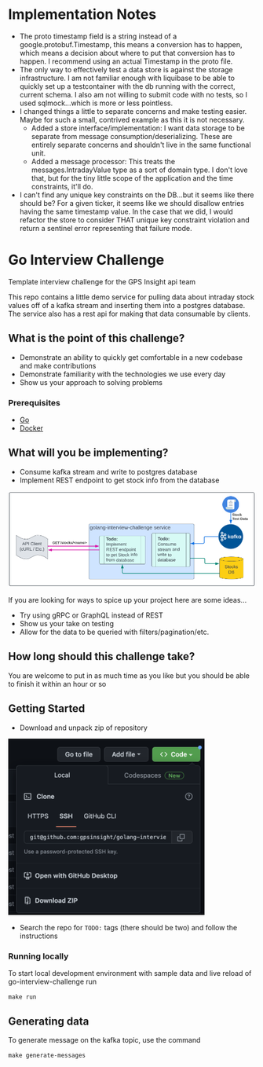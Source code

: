 # Implementation Notes
- The proto timestamp field is a string instead of a google.protobuf.Timestamp, this means a conversion has to happen, which means a decision about where to put that conversion has to happen. I recommend using an actual Timestamp in the proto file.
- The only way to effectively test a data store is against the storage infrastructure. I am not familiar enough with liquibase to be able to quickly set up a testcontainer with the db running with the correct, current schema. I also am not willing to submit code with no tests, so I used sqlmock...which is more or less pointless.
- I changed things a little to separate concerns and make testing easier. Maybe for such a small, contrived example as this it is not necessary.
  - Added a store interface/implementation: I want data storage to be separate from message consumption/deserializing. These are entirely separate concerns and shouldn't live in the same functional unit.
  - Added a message processor: This treats the messages.IntradayValue type as a sort of domain type. I don't love that, but for the tiny little scope of the application and the time constraints, it'll do.
- I can't find any unique key constraints on the DB...but it seems like there should be? For a given ticker, it seems like we should disallow entries having the same timestamp value. In the case that we did, I would refactor the store to consider THAT unique key constraint violation and return a sentinel error representing that failure mode.


# Go Interview Challenge

Template interview challenge for the GPS Insight api team

This repo contains a little demo service for pulling data about intraday stock values off of a kafka stream and inserting them into a postgres database. The service also has a rest api for making that data consumable by clients.


## What is the point of this challenge?

- Demonstrate an ability to quickly get comfortable in a new codebase and make contributions
- Demonstrate familiarity with the technologies we use every day
- Show us your approach to solving problems


### Prerequisites

- [Go](https://go.dev/doc/install)
- [Docker](https://docs.docker.com/get-docker/)


## What will you be implementing?

- Consume kafka stream and write to postgres database
- Implement REST endpoint to get stock info from the database

![go-interview-challenge visualization](/overview.png "go-interview-challenge visualization")

If you are looking for ways to spice up your project here are some ideas...
- Try using gRPC or GraphQL instead of REST
- Show us your take on testing
- Allow for the data to be queried with filters/pagination/etc.


## How long should this challenge take?

You are welcome to put in as much time as you like but you should be able to finish it within an hour or so


## Getting Started

- Download and unpack zip of repository

<img src="/download.png" alt="download" width="400">

<p></p>

- Search the repo for `TODO:` tags (there should be two) and follow the instructions


### Running locally

To start local development environment with sample data and live reload of go-interview-challenge run
```
make run
```


## Generating data

To generate message on the kafka topic, use the command
```
make generate-messages
```
